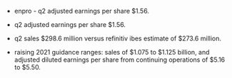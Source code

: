 - enpro - q2 adjusted earnings per share $1.56.

- q2 adjusted earnings per share $1.56.

- q2 sales $298.6 million versus refinitiv ibes estimate of $273.6 million.

- raising 2021 guidance ranges: sales of $1.075 to $1.125 billion, and adjusted diluted earnings per share from continuing operations of $5.16 to $5.50.
